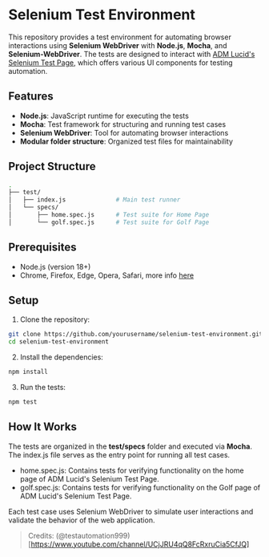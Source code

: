 # Selenium Test Environment

This repository provides a test environment for automating browser interactions using **Selenium WebDriver** with **Node.js**, **Mocha**, and **Selenium-WebDriver**. The tests are designed to interact with [ADM Lucid's Selenium Test Page](https://admlucid.com/Home/Selenium), which offers various UI components for testing automation.

## Features

- **Node.js**: JavaScript runtime for executing the tests
- **Mocha**: Test framework for structuring and running test cases
- **Selenium WebDriver**: Tool for automating browser interactions
- **Modular folder structure**: Organized test files for maintainability

## Project Structure

```bash
.
├── test/
│   ├── index.js              # Main test runner
│   └── specs/
│       ├── home.spec.js      # Test suite for Home Page
│       └── golf.spec.js      # Test suite for Golf Page
```


## Prerequisites

- Node.js (version 18+)
- Chrome, Firefox, Edge, Opera, Safari, more info [here](https://www.npmjs.com/package/selenium-webdriver#installation)

## Setup

1. Clone the repository:
```bash
git clone https://github.com/yourusername/selenium-test-environment.git
cd selenium-test-environment
```
2. Install the dependencies:
```bash
npm install
```
3. Run the tests:
```bash
npm test
```

## How It Works
The tests are organized in the **test/specs** folder and executed via **Mocha**. The index.js file serves as the entry point for running all test cases.

* home.spec.js: Contains tests for verifying functionality on the home page of ADM Lucid's Selenium Test Page.
* golf.spec.js: Contains tests for verifying functionality on the Golf page of ADM Lucid's Selenium Test Page.

Each test case uses Selenium WebDriver to simulate user interactions and validate the behavior of the web application.

> Credits: (@testautomation999)[https://www.youtube.com/channel/UCjJRU4qQ8FcRxruCia5CfJQ]
